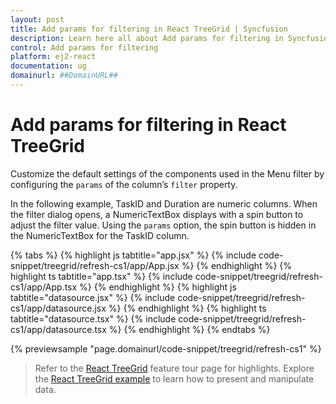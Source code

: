 ```yaml
---
layout: post
title: Add params for filtering in React TreeGrid | Syncfusion
description: Learn here all about Add params for filtering in Syncfusion React TreeGrid component of Syncfusion Essential JS 2 and more.
control: Add params for filtering 
platform: ej2-react
documentation: ug
domainurl: ##DomainURL##
---
```


# Add params for filtering in React TreeGrid

Customize the default settings of the components used in the Menu filter by configuring the `params` of the column’s `filter` property.  

In the following example, TaskID and Duration are numeric columns. When the filter dialog opens, a NumericTextBox displays with a spin button to adjust the filter value. Using the `params` option, the spin button is hidden in the NumericTextBox for the TaskID column.

{% tabs %}
{% highlight js tabtitle="app.jsx" %}
{% include code-snippet/treegrid/refresh-cs1/app/App.jsx %}
{% endhighlight %}
{% highlight ts tabtitle="app.tsx" %}
{% include code-snippet/treegrid/refresh-cs1/app/App.tsx %}
{% endhighlight %}
{% highlight js tabtitle="datasource.jsx" %}
{% include code-snippet/treegrid/refresh-cs1/app/datasource.jsx %}
{% endhighlight %}
{% highlight ts tabtitle="datasource.tsx" %}
{% include code-snippet/treegrid/refresh-cs1/app/datasource.tsx %}
{% endhighlight %}
{% endtabs %}

 {% previewsample "page.domainurl/code-snippet/treegrid/refresh-cs1" %}

> Refer to the [React TreeGrid](https://www.syncfusion.com/react-ui-components/react-tree-grid) feature tour page for highlights. Explore the [React TreeGrid example](https://ej2.syncfusion.com/react/demos/#/material/treegrid/treegrid-overview) to learn how to present and manipulate data.